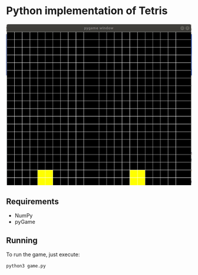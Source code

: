 # Python implementation of Tetris

![A screenshot of the game](game.png "Screenshot of the game")

## Requirements

* NumPy
* pyGame


## Running

To run the game, just execute:
```
python3 game.py
```